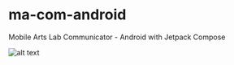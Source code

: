 # ma-com-android
Mobile Arts Lab Communicator - Android with Jetpack Compose

![alt text](http://g.recordit.co/00guJAP4DZ.gif "Application in action - Android")



